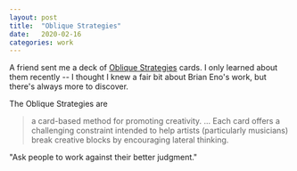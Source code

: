 ```yaml
---
layout: post
title:  "Oblique Strategies"
date:   2020-02-16
categories: work
---
```


A friend sent me a deck of [Oblique Strategies](https://en.wikipedia.org/wiki/Oblique_Strategies) cards. I only learned about them recently -- I thought I knew a fair bit about Brian Eno's work, but there's always more to discover.
 
The Oblique Strategies are 

> a card-based method for promoting creativity. ... Each card offers a challenging constraint intended to help artists (particularly musicians) break creative blocks by encouraging lateral thinking.

"Ask people to work against their better judgment."